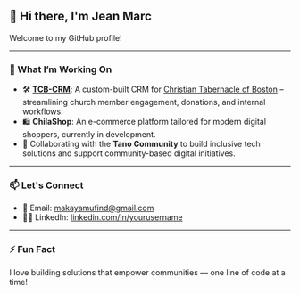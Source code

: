 ## 👋 Hi there, I'm Jean Marc

Welcome to my GitHub profile!

---

### 🔧 What I’m Working On

- 🛠 **[TCB-CRM](https://github.com/your-repo-url)**: A custom-built CRM for [Christian Tabernacle of Boston](https://ctboston.org) – streamlining church member engagement, donations, and internal workflows.
- 🛍 **ChilaShop**: An e-commerce platform tailored for modern digital shoppers, currently in development.
- 🤝 Collaborating with the **Tano Community** to build inclusive tech solutions and support community-based digital initiatives.

---

### 📫 Let's Connect

- 📧 Email: makayamufind@gmail.com
- 🧑‍💻 LinkedIn: [linkedin.com/in/yourusername](https://linkedin.com/in/jean-marc-mufind)

---

### ⚡ Fun Fact

I love building solutions that empower communities — one line of code at a time!
